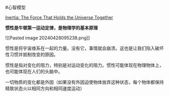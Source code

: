 
#心智模型 

[Inertia: The Force That Holds the Universe Together](https://fs.blog/inertia/)

**惯性是牛顿第一运动定律，是物理学的基本原理**

![[Pasted image 20240428095238.png]]

惯性是将宇宙维系在一起的力量。没有它，事情就会崩溃。这也是让我们陷入破坏性习惯并抵制改变的原因。

惯性是指对变化的阻力，特别是对运动变化的阻力。惯性可能体现在物理物体上，也可能体现在人们的头脑中。

一切物质的变化都是外因（如果没有外因迫使物体放弃这种状态，每个物体都保持精致状态火以相同方向和相同速度运动）












